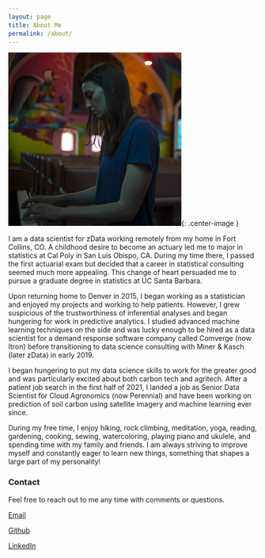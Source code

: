 ```yaml
---
layout: page
title: About Me
permalink: /about/
---
```


![Me](/images/julia_piano.jpg){: .center-image }

I am a data scientist for zData working remotely from my home in Fort Collins, CO. A childhood desire to become an actuary led me to major in statistics at Cal Poly in San Luis Obispo, CA. During my time there, I passed the first actuarial exam but decided that a career in statistical consulting seemed much more appealing. This change of heart persuaded me to pursue a graduate degree in statistics at UC Santa Barbara. 

Upon returning home to Denver in 2015, I began working as a statistician and enjoyed my projects and working to help patients. However, I grew suspicious of the trustworthiness of inferential analyses and began hungering for work in predictive analytics. I studied advanced machine learning techniques on the side and was lucky enough to be hired as a data scientist for a demand response software company called Comverge (now Itron) before transitioning to data science consulting with Miner & Kasch (later zData) in early 2019. 

I began hungering to put my data science skills to work for the greater good and was particularly excited about both carbon tech and agritech. After a patient job search in the first half of 2021, I landed a job as Senior Data Scientist for Cloud Agronomics (now Perennial) and have been working on prediction of soil carbon using satellite imagery and machine learning ever since. 

During my free time, I enjoy hiking, rock climbing, meditation, yoga, reading, gardening, cooking, sewing, watercoloring, playing piano and ukulele, and spending time with my family and friends. I am always striving to improve myself and constantly eager to learn new things, something that shapes a large part of my personality!

### Contact

Feel free to reach out to me any time with comments or questions.

[Email](mailto:julia.maddalena@gmail.com)

[Github](https://github.com/jmaddalena)

[LinkedIn](https://www.linkedin.com/in/julia-maddalena-8739693a/)
